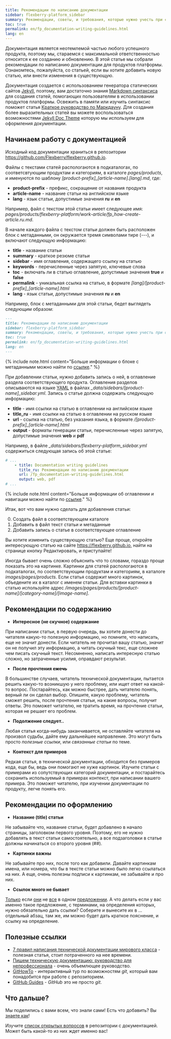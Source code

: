 ```yaml
---
title: Рекомендации по написанию документации
sidebar: flexberry-platform_sidebar
summary: Рекомендации, советы, и требования, которые нужно учесть при создании статьи.
toc: true
permalink: en/fp_documentation-writing-guidelines.html
lang: en
---
```


Документация является неотемлемой частью любого успешного продукта, поэтому мы, стараемся с максимальной ответственностью относится к ее созданию и обновлению.
В этой статье мы собрали рекомендации по написанию документации для продуктов платформы.
Ознакомтесь, пожалуйста, со статьей, если вы хотите добавить новую статью, или внести изменения в существующую.

Документация создается с использованием генератора статических сайтов [Jekyll](https://jekyllrb.com/), поэтому, вам достаточно знания [Markdown синтаксиса](https://daringfireball.net/projects/markdown/syntax) для создания статей, помогающих пользователям в использовании продуктов платформы.
Освежить в памяти или изучить синтаксис поможет статья [Краткое руководство по Маркдауну](https://paulradzkov.com/2014/markdown_cheatsheet/).
Для создания более выразительных статей вы можете воспользоваться возможностями [Jekyll Doc Theme](https://idratherbewriting.com/documentation-theme-jekyll/) которую мы используем для оформления документации.

## Начинаем работу с документацией

Исходный код документации храниться в репозитории <https://github.com/Flexberry/flexberry.github.io>.

Файлы с текстами статей распологаются в подкаталогах, по соответсвтующим продуктам и категориям, в каталоге _pages/products_, и именуются по шаблону _\[product-prefix\]\_\[article-name\].\[lang\].md_, где:

* **product-prefix** - префикс, сокращение от названия продукта
* **article-name** - название статьи на английском языке
* **lang** - язык статьи, допустимые значения **ru** и **en**

Например, файл с текстом этой статьи имеет следующее имя: _pages/products/flexberry-platform/work-article/fp_how-create-article.ru.md_.

В начале каждого файла с текстом статьи должен быть расположен блок с метаданными, он окружается тремя символами тире (---), и включают следующую информацию:

* **title** - название статьи
* **summary** - краткое резюме статьи
* **sidebar** - имя оглавления, содержащего ссылку на статью
* **keywords** - перечисленные через запятую, ключевые слова
* **toc** - включать ли в статью оглавление, допустимые значения **true** и **false**
* **permalink** - уникальная ссылка на статью, в формате _\[lang\]/\[product-prefix\]\_\[article-name\].html_
* **lang** - язык статьи, допустимые значения **ru** и **en**

Например, блок с метаданными для этой статьи, бедет выглядеть следующим образом:

```md
---
title: Рекомендации по написанию документации
sidebar: flexberry-platform_sidebar
summary: Рекомендации, советы, и требования, которые нужно учесть при создании статьи.
toc: true
permalink: en/fp_documentation-writing-guidelines.html
lang: en
---
```

{% include note.html content="Больше информации о блоке с метаданными можно найти по [ссылке](https://idratherbewriting.com/documentation-theme-jekyll/mydoc_pages.html#frontmatter)." %}

При добавлении статьи, нужно добавить запись о ней, в оглавление раздела соответствующего продукта.
Оглавления разделов описываются на языке [YAML](https://yaml.org/) в файлах _\_data/sidebars/\[product-name\]\_sidebar.yml_.
Запись о статье должна содержать следующую информацию:

* **title** - имя ссылки на статью в оглавлении на английском языке
* **title_ru** - имя ссылки на статью в оглавлении на русском языке
* **url** - ссылка на статью, без указания языка, в формате _/\[product-prefix\]\_\[article-name\].html_
* **output** - форматы генерации статьи, перечисленные через запятую, допустимые значения **web** и **pdf**

Например, в файле _\_data/sidebars/flexberry-platform\_sidebar.yml_ содержиться следующая запись об этой статье:

```yml
# ...
    - title: Documentation writing guidelines
      title_ru: Рекомендации по написанию документации
      url: /fp_documentation-writing-guidelines.html
      output: web, pdf
# ...
```

{% include note.html content="Больше информации об оглавлении и навигации можно найти по [ссылке](https://idratherbewriting.com/documentation-theme-jekyll/mydoc_sidebar_navigation.html)." %}

Итак, вот что вам нужно сделать для добавления статьи:

0. Создать файл в соответствующем каталоге
0. Добавить в файл текст статьи и метаданные
0. Добавить запись о статье в соответствующее оглавление

Вы хотите изменить существующую статью?<a href="#edit-exist-article"></a>
Еще проще, откройте интересующую статью на сайте <https://flexberry.github.io>, найти на странице кнопку <a class="btn btn-md btn-primary"><i class="fa fa-github fa-lg"></i>Редактировать</a>, и приступайте!

Иногда бывает очень сложно объяснить что то словами, гораздо проще показать это на картинке.
Картинки для статей распологаются в подкаталогах, по соответствующим продуктам и категориям, в каталоге _images/pages/products_.
Если статья содержит много картинок, объедените их в каталог с именем статьи.
Для вставки картинки в статью используйте адрес _/images/pages/products/\[product-name\]/\[category-name\]/\[image-name\]_.

## Рекомендации по содержанию

* **Интересное (не скучное) содержание**

При написании статьи, в первую очередь, вы хотите донести до читателя какую-то полезную информацию, но помните, что написать, еще не значит донести.
Если читатель не прочитал вашу статью, значит он не получил эту информацию, а читать скучный текс, еще сложнее чем писать скучный текст.
Несомненно, написать интересную статью сложно, но затраченные усилия, оправдают результат.

* **После прочтения ~~сжечь~~**

В большинстве случаев, читатель технической документации, пытается решить какую-то возникшую у него проблему, или ищет ответ на какой-то вопрос.
Постарайтесь, как можно быстрее, дать читателю понять, верный ли он сделал выбор.
Опишите, какую проблему, читатель сможет решить, после прочтения статьи, на какие вопросы, получит ответы.
Это поможет читателю, не тратить время, на прочтение статьи, которая не решает его проблем.

* **Подолжение следует..**

Любая статья когда-нибудь заканчивается, не оставляйте читателя на произвол судьбы, дайте ему дальнейшее направление.
Это могут быть просто _полезные ссылки_, или _связанные статьи_ по теме.

* **Контекст для примеров**

Редкая статья, в технической документации, обходится без примеров кода, еще бы, ведь они помогают не хуже картинок.
Изучите статьи с примерами из сопутствующих категорий документации, и постарайтесь сохранить используемый в примерах контекст, при написании вашего примера.
Это поможет читателю, при изучении документации по продукту, легче понять его.

## Рекомендации по оформлению

* **Название (title) статьи**

Не забывайте что, название статьи, будет добавлено в начало страницы, заголовком первого уровня.
Поэтому, его не нужно добавлять в текст статьи самостоятельно, а все подзаголовки в статье должны начинаться со второго уровня (##).

* **Картинки важны**

Не забывайте про них, после того как добавили.
Давайте картинкам имена, или номера, что бы в тексте статьи можно было легко ссылаться на них.
А еще, очень полезны подписи к картинкам, не забывайте и про них.

* **Ссылок много не бывает**

[Только](#empty-link) если [они](#empty-link) не [все](#empty-link) в одном [предложении](#empty-link).<a href="#empty-link"></a>
А что делать если у вас именно такое предложение, с терминами, на определения которых, нужно обязательно дать ссылки?
Соберите и вынесите их в ... отдельный абзац, там же, им можно будет дать краткое пояснение, и ссылку на определение.

## Полезные ссылки

* [7 правил написания технической документации мирового класса](https://habr.com/ru/post/303760/) - полезная статья, стоит потраченного на нее времени.
* [Пишем техническую документацию: руководство для непрофессионала](https://habr.com/ru/post/421549/) - очень объемлющее руководство.
* [GitHowTo](https://githowto.com/ru) - интерактивный тур по возможностям _git_, который вам понадобится при работе с репозиторием.
* [GitHub Guides](https://guides.github.com/) - _GitHub_ это не просто _git_.

## Что дальше?

Мы поделились с вами всем, что знали сами! Есть что добавить? Вы [знаете как](#edit-exist-article)!

Изучите [список открытых вопросов](https://github.com/Flexberry/flexberry.github.io/issues) в репозитории с документацией.
Может быть какой-то из них ждет именно вас!
